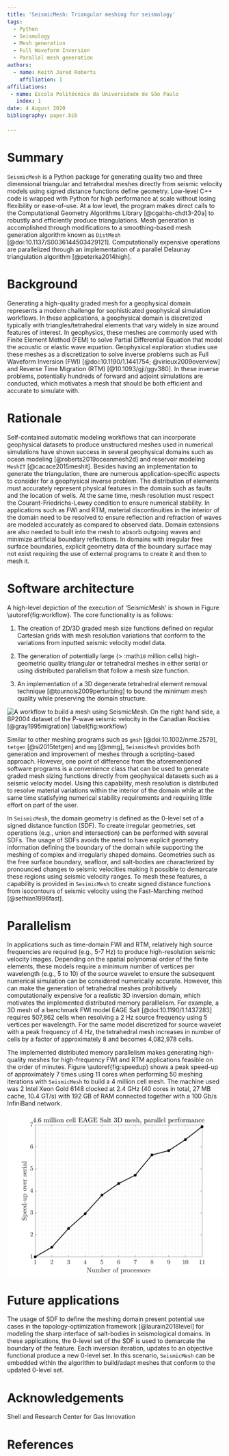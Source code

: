 ```yaml
---
title: 'SeismicMesh: Triangular meshing for seismology'
tags:
  - Python
  - Seismology
  - Mesh generation
  - Full Waveform Inversion
  - Parallel mesh generation
authors:
  - name: Keith Jared Roberts
    affiliation: 1
affiliations:
 - name: Escola Politécnica da Universidade de São Paulo
   index: 1
date: 4 August 2020
bibliography: paper.bib

---
```


# Summary

`SeismicMesh` is a Python package for generating quality two and three dimensional triangular and tetrahedral
meshes directly from seismic velocity models using signed distance functions define geometry. Low-level C++ code is wrapped with Python for high performance at scale without losing flexibility or ease-of-use. At a low level, the program makes direct calls to the Computational Geometry Algorithms Library [@cgal:hs-chdt3-20a] to robustly and efficiently produce triangulations. Mesh generation is accomplished through modifications to a smoothing-based mesh generation algorithm known as `DistMesh` [@doi:10.1137/S0036144503429121]. Computationally expensive operations are parallelized through an implementation of a parallel Delaunay triangulation algorithm [@peterka2014high].

# Background

Generating a high-quality graded mesh for a geophysical domain represents a modern
challenge for sophisticated geophysical simulation workflows. In these applications,
a geophysical domain is discretized typically with triangles/tetrahedral elements that vary widely in size around features of interest. In geophysics, these meshes are commonly used with Finite Element
Method (FEM) to solve Partial Differential Equation that model the acoustic or elastic wave equation. Geophysical exploration studies use these meshes as a discretization to solve inverse problems such as Full Waveform Inversion (FWI) [@doi:10.1190/1.1441754; @virieux2009overview]
and Reverse Time Migration (RTM) [@10.1093/gji/ggv380]. In these inverse problems, potentially hundreds of forward and adjoint simulations are conducted, which motivates a mesh that should be both efficient and accurate to simulate with.

# Rationale

Self-contained automatic modeling workflows that can incorporate geophysical datasets to produce unstructured meshes used in numerical simulations have shown success in several geophysical domains such as ocean modeling [@roberts2019oceanmesh2d] and reservoir modeling `MeshIT` [@cacace2015meshit]. Besides having an implementation to generate the triangulation, there are numerous application-specific aspects to consider for a geophysical inverse problem. The distribution of elements must accurately represent physical features in the domain such as faults and the location of wells. At the same time, mesh resolution must respect the Courant-Friedrichs-Lewey condition to ensure numerical stability. In applications such as FWI and RTM, material discontinuities in the interior of the domain need to be resolved to ensure reflection and refraction of waves are modeled accurately as compared to observed data. Domain extensions are also needed to built into the mesh to absorb outgoing waves and minimize artificial boundary reflections. In domains with irregular free surface boundaries, explicit geometry data of the boundary surface may not exist requiring the use of external programs to create it and then to mesh it.

# Software architecture

A high-level depiction of the execution of 'SeismicMesh' is shown in Figure \autoref{fig:workflow}. The core functionality is as follows:

 1. The creation of 2D/3D graded mesh size functions defined on regular Cartesian grids with mesh resolution variations that conform to the variations from inputted seismic velocity model data.

 2. The generation of potentially large (> :math`10` million cells) high-geometric quality triangular or tetrahedral meshes in either serial or using distributed parallelism that follow a mesh size function.

 3. An implementation of a 3D degenerate tetrahedral element removal technique [@tournois2009perturbing] to bound the minimum mesh quality while preserving the domain structure.


 ![A workflow to build a mesh using `SeismicMesh`. On the right hand side, a BP2004 dataset of the P-wave seismic velocity in the Canadian Rockies [@gray1995migration]  \label{fig:workflow}](Workflow.png)

Similar to other meshing programs such as `gmsh` [@doi:10.1002/nme.2579], `tetgen` [@si2015tetgen] and `mmg` [@mmg], `SeismicMesh` provides both generation and improvement of meshes through a scripting-based approach. However, one point of difference from the aforementioned software programs is a convenience class that can be used to generate graded mesh sizing functions directly from geophysical datasets such as a seismic velocity model. Using this capability, mesh resolution is distributed to resolve material variations within the interior of the domain while at the same time statisfying numerical stability requirements and requiring little effort on part of the user.

In `SeismicMesh`, the domain geometry is defined as the 0-level set of a signed distance function (SDF). To create irregular geometries, set operations (e.g., union and intersection) can be performed with several SDFs. The usage of SDFs avoids the need to have explicit geometry information defining the boundary of the domain while supporting the meshing of complex and irregularly shaped domains. Geometries such as the free surface boundary, seafloor, and salt-bodies are characterized by pronounced changes to seismic velocities making it possible to demarcate these regions using seismic velocity ranges. To mesh these features, a capability is provided in `SesimicMesh` to create signed distance functions from isocontours of seismic velocity using the Fast-Marching method [@sethian1996fast].

# Parallelism

In applications such as time-domain FWI and RTM, relatively high source frequencies are required (e.g., 5-7 Hz) to produce high-resolution seismic velocity images. Depending on the spatial polynomial order of the finite elements, these models require a minimum number of vertices per wavelength (e.g., 5 to 10) of the source wavelet to ensure the subsequent numerical simulation can be considered numerically accurate. However, this can make the generation of tetrahedral meshes prohibitively computationally expensive for a realistic 3D inversion domain, which motivates the implemented distributed memory paralllelism. For example, a 3D mesh of a benchmark FWI model EAGE Salt [@doi:10.1190/1.1437283] requires 507,862 cells when resolving a 2 Hz source frequency using 5 vertices per wavelength. For the same model discretized for source wavelet with a peak frequency of 4 Hz, the tetrahedral mesh increases in number of cells by a factor of approximately 8 and becomes 4,082,978 cells.

The implemented distributed memory parallelism makes generating high-quality meshes for high-frequency FWI and RTM applications feasible on the order of minutes. Figure \autoref{fig:speedup} shows a peak speed-up of approximately 7 times using 11 cores when performing 50 meshing iterations with `SeismicMesh` to build a 4 million cell mesh. The machine used was 2 Intel Xeon Gold 6148 clocked at 2.4 GHz (40 cores in total, 27 MB cache, 10.4 GT/s) with 192 GB of RAM connected together with a 100 Gb/s InfiniBand network.


 ![Speed-up obtained when building a 3D mesh (approximately 4 M cells) for the EAGE seismic velocity model as compared to the sequential version of the     algorithm.\label{fig:speedup}](SpeedUpOverSerial.png)


# Future applications

The usage of SDF to define the meshing domain present potential use cases in the topology-optimization framework [@laurain2018level] for modeling the sharp interface of salt-bodies in seismological domains. In these applications, the 0-level set of the SDF is used to demarcate the boundary of the feature. Each inversion iteration, updates to an objective functional produce a new 0-level set. In this scenario, `SeismicMesh` can be embedded within the algorithm to build/adapt meshes that conform to the updated 0-level set.


# Acknowledgements

Shell and Research Center for Gas Innovation

# References
